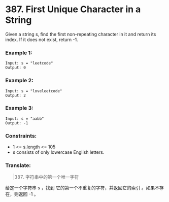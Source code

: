 # 387. First Unique Character in a String

Given a string s, find the first non-repeating character in it and return its index. If it does not exist, return -1.

### Example 1:

```
Input: s = "leetcode"
Output: 0
```

### Example 2:

```
Input: s = "loveleetcode"
Output: 2
```

### Example 3:

```
Input: s = "aabb"
Output: -1
```

### Constraints:

* 1 <= s.length <= 105
* s consists of only lowercase English letters.

### Translate:

> 387. 字符串中的第一个唯一字符

给定一个字符串 s ，找到 它的第一个不重复的字符，并返回它的索引 。如果不存在，则返回 -1 。